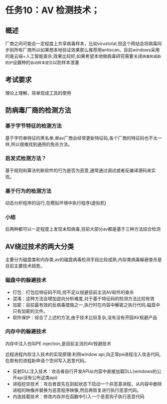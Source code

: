 # 任务10：AV 检测技术；

## 概述

厂商之间可能会一定程度上共享病毒样本，比如virustotal,但这个网站会将病毒同步到所有厂商所以如果想本地验证效果那么推荐用antiscan。目前windows采用的是云端+人工智能查杀,效果比较好,如果希望本地做病毒研究需要关闭`病毒和威胁防护`设置种的`自动样本提交`以防样本泄漏

## 考试要求

理论上理解，简单现成工具的使用

## 防病毒厂商的检测方法

### 基于字节特征的检测方法

基于字符串特征的黑名单,单av厂商会经常更新特征码,各个厂商的特征码也不太一样,所以很难找到通用的免杀方法。



### 启发式检测方法？

基于规则和算法判断软件的行为是否为恶意,通常通过调试或者反编译源码来实现。



### 基于行为的检测方法

动态分析程序的运行,在模拟环境中执行程序(虚拟机)



### 小结

后两种都可以一定程度上发现未知病毒,目前大部分av都是基于三种方法综合检测



## AV绕过技术的两大分类

主要分为磁盘类和内存类,av的磁盘病毒检测手段比较成熟,内存类病毒躲避查杀是目前主要技术趋势。

### 磁盘中的躲避技术

- 打包：打包后特征码不同,但不足以规避目前主流AV软件的查杀
- 混淆：这种方法会增加逆向分析难度,对于基于特征码的检测方法比较有效
- 加密：目前最有效的反病毒措施之一,执行时在内容中解密之执行代码,磁盘中只有加密的文件。
- 软件保护：综合了上述的方法,由于技术比较复杂,没有没有开园AV规避产品

### 内存中的躲避技术

内存中注入也叫PE injection,是目前主流的AV规避技术

远程进程内存注入技术的实现原理:利用window api,向正常pe进程注入攻击代码,在原有的进程新申请个空间写入恶意代码。

- 反射DLL注入技术：攻击者自行开发API从内容中直接加载DLL(windows的公开api没有公布这类api)
- 进程挖空技术：攻击者首先在刮起状态下启动一个非恶意进程，从内容中删除进程的映像并替换为恶意程序映像,然后再恢复进行执行恶意代码。
- 内连挂载技术：修改内存并在函数中引入一个恶意钩子执行恶意代码
